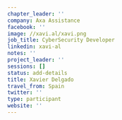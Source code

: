 ```yaml
---
chapter_leader: ''
company: Axa Assistance
facebook: ''
image: //xavi.al/xavi.png
job_title: CyberSecurity Developer
linkedin: xavi-al
notes: ''
project_leader: ''
sessions: []
status: add-details
title: Xavier Delgado
travel_from: Spain
twitter: ''
type: participant
website: ''
---
```


<!-- put more details about participant here -->